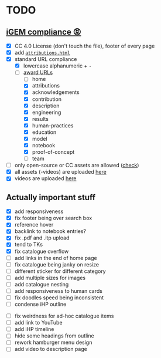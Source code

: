# TODO

## [iGEM compliance 😡](https://competition.igem.org/deliverables/team-wiki)
- [x] CC 4.0 License (don't touch the file), footer of every page
- [x] add [`attributions.html`](https://competition.igem.org/deliverables/project-attribution)
- [x] standard URL compliance
  - [x] lowercase alphanumeric + `-`
  - [ ] [award URLs](https://competition.igem.org/judging/pages-for-awards)
    - [ ] home
    - [x] attributions
    - [x] acknowledgements
    - [x] contribution
    - [x] description
    - [x] engineering
    - [x] results
    - [x] human-practices
    - [x] education
    - [x] model
    - [x] notebook
    - [x] proof-of-concept
    - [ ] team
- [ ] only open-source or CC assets are allowed ([check](https://tools.igem.org/wiki/external-content-check))
- [x] all assets (-videos) are uploaded [here](https://tools.igem.org/uploads/teams)
- [x] videos are uploaded [here](https://tools.igem.org/wiki/non-deliverable-videos)

## Actually important stuff
- [x] add responsiveness
- [x] fix footer being over search box
- [x] reference hover
- [x] backlink to notebook entries?
- [x] fix .pdf and .itp upload
- [x] tend to TKs
- [x] fix catalogue overflow
- [ ] add links in the end of home page
- [ ] fix catalogue being janky on resize
- [ ] different sticker for different category
- [ ] add multiple sizes for images
- [ ] add catalogue nesting
- [ ] add responsiveness to human cards
- [ ] fix doodles speed being inconsistent
- [ ] condense iHP outline
<!-- ! -->
- [ ] fix weirdness for ad-hoc catalogue items 
- [ ] add link to YouTube
- [ ] add iHP timeline
- [ ] hide some headings from outline
- [ ] rework hamburger menu design
- [ ] add video to description page